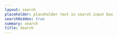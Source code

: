 ```yaml
---
layout: search
placeholder: placeholder text in search input box
searchHidden: true
summary: search
title: Search
---
```

